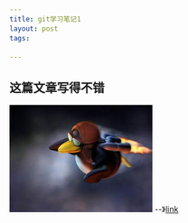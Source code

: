 ```yaml
---
title: git学习笔记1
layout: post
tags:

---
```

## 这篇文章写得不错  
![image](/media/files/2017-05-26/linuxpeguin.jpg)
--》[link](http://blog.jobbole.com/78960/)

